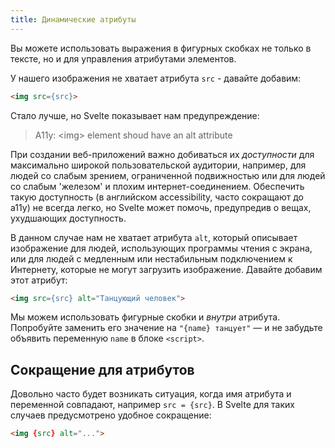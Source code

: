 ```yaml
---
title: Динамические атрибуты
---
```


Вы можете использовать выражения в фигурных скобках не только в тексте, но и для управления атрибутами элементов.

У нашего изображения не хватает атрибута `src` - давайте добавим:

```html
<img src={src}>
```

Стало лучше, но Svelte показывает нам предупреждение:

> A11y: &lt;img&gt; element shoud have an alt attribute

При создании веб-приложений важно добиваться их *доступности* для максимально широкой пользовательской аудитории, например, для людей со слабым зрением, ограниченной подвижностью или для людей со слабым 'железом' и плохим интернет-соединением. Обеспечить такую доступность (в английском accessibility, часто сокращают до a11y) не всегда легко, но Svelte может помочь, предупредив о вещах, ухудшающих доступность.

В данном случае нам не хватает атрибута `alt`, который описывает изображение для людей, использующих программы чтения с экрана, или для людей с медленным или нестабильным подключением к Интернету, которые не могут загрузить изображение. Давайте добавим этот атрибут:

```html
<img src={src} alt="Танцующий человек">
```

Мы можем использовать фигурные скобки и *внутри* атрибута. Попробуйте заменить его значение на `"{name} танцует"` — и не забудьте объявить переменную `name` в блоке `<script>`.

## Сокращение для атрибутов

Довольно часто будет возникать ситуация, когда имя атрибута и переменной совпадают, например `src = {src}`. В Svelte для таких случаев предусмотрено удобное сокращение:

```html
<img {src} alt="...">
```


